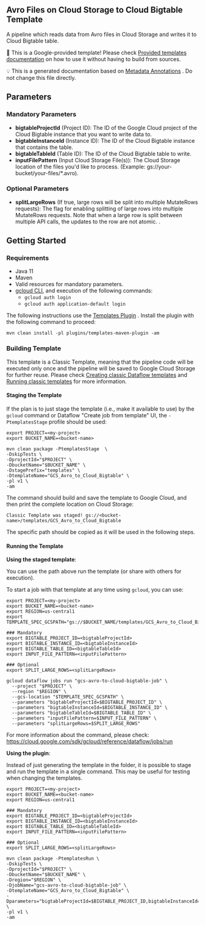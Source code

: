 Avro Files on Cloud Storage to Cloud Bigtable Template
---
A pipeline which reads data from Avro files in Cloud Storage and writes it to Cloud Bigtable table.

:memo: This is a Google-provided template! Please
check [Provided templates documentation](https://cloud.google.com/dataflow/docs/guides/templates/provided/avro-to-bigtable)
on how to use it without having to build from sources.

:bulb: This is a generated documentation based
on [Metadata Annotations](https://github.com/GoogleCloudPlatform/DataflowTemplates#metadata-annotations)
. Do not change this file directly.

## Parameters

### Mandatory Parameters

* **bigtableProjectId** (Project ID): The ID of the Google Cloud project of the Cloud Bigtable instance that you want to write data to.
* **bigtableInstanceId** (Instance ID): The ID of the Cloud Bigtable instance that contains the table.
* **bigtableTableId** (Table ID): The ID of the Cloud Bigtable table to write.
* **inputFilePattern** (Input Cloud Storage File(s)): The Cloud Storage location of the files you'd like to process. (Example: gs://your-bucket/your-files/*.avro).

### Optional Parameters

* **splitLargeRows** (If true, large rows will be split into multiple MutateRows requests): The flag for enabling splitting of large rows into multiple MutateRows requests. Note that when a large row is split between multiple API calls, the updates to the row are not atomic. .

## Getting Started

### Requirements

* Java 11
* Maven
* Valid resources for mandatory parameters.
* [gcloud CLI](https://cloud.google.com/sdk/gcloud), and execution of the
  following commands:
    * `gcloud auth login`
    * `gcloud auth application-default login`

The following instructions use the
[Templates Plugin](https://github.com/GoogleCloudPlatform/DataflowTemplates#templates-plugin)
. Install the plugin with the following command to proceed:

```shell
mvn clean install -pl plugins/templates-maven-plugin -am
```

### Building Template

This template is a Classic Template, meaning that the pipeline code will be
executed only once and the pipeline will be saved to Google Cloud Storage for
further reuse. Please check [Creating classic Dataflow templates](https://cloud.google.com/dataflow/docs/guides/templates/creating-templates)
and [Running classic templates](https://cloud.google.com/dataflow/docs/guides/templates/running-templates)
for more information.

#### Staging the Template

If the plan is to just stage the template (i.e., make it available to use) by
the `gcloud` command or Dataflow "Create job from template" UI,
the `-PtemplatesStage` profile should be used:

```shell
export PROJECT=<my-project>
export BUCKET_NAME=<bucket-name>

mvn clean package -PtemplatesStage  \
-DskipTests \
-DprojectId="$PROJECT" \
-DbucketName="$BUCKET_NAME" \
-DstagePrefix="templates" \
-DtemplateName="GCS_Avro_to_Cloud_Bigtable" \
-pl v1 \
-am
```

The command should build and save the template to Google Cloud, and then print
the complete location on Cloud Storage:

```
Classic Template was staged! gs://<bucket-name>/templates/GCS_Avro_to_Cloud_Bigtable
```

The specific path should be copied as it will be used in the following steps.

#### Running the Template

**Using the staged template**:

You can use the path above run the template (or share with others for execution).

To start a job with that template at any time using `gcloud`, you can use:

```shell
export PROJECT=<my-project>
export BUCKET_NAME=<bucket-name>
export REGION=us-central1
export TEMPLATE_SPEC_GCSPATH="gs://$BUCKET_NAME/templates/GCS_Avro_to_Cloud_Bigtable"

### Mandatory
export BIGTABLE_PROJECT_ID=<bigtableProjectId>
export BIGTABLE_INSTANCE_ID=<bigtableInstanceId>
export BIGTABLE_TABLE_ID=<bigtableTableId>
export INPUT_FILE_PATTERN=<inputFilePattern>

### Optional
export SPLIT_LARGE_ROWS=<splitLargeRows>

gcloud dataflow jobs run "gcs-avro-to-cloud-bigtable-job" \
  --project "$PROJECT" \
  --region "$REGION" \
  --gcs-location "$TEMPLATE_SPEC_GCSPATH" \
  --parameters "bigtableProjectId=$BIGTABLE_PROJECT_ID" \
  --parameters "bigtableInstanceId=$BIGTABLE_INSTANCE_ID" \
  --parameters "bigtableTableId=$BIGTABLE_TABLE_ID" \
  --parameters "inputFilePattern=$INPUT_FILE_PATTERN" \
  --parameters "splitLargeRows=$SPLIT_LARGE_ROWS" 
```

For more information about the command, please check:
https://cloud.google.com/sdk/gcloud/reference/dataflow/jobs/run


**Using the plugin**:

Instead of just generating the template in the folder, it is possible to stage
and run the template in a single command. This may be useful for testing when
changing the templates.

```shell
export PROJECT=<my-project>
export BUCKET_NAME=<bucket-name>
export REGION=us-central1

### Mandatory
export BIGTABLE_PROJECT_ID=<bigtableProjectId>
export BIGTABLE_INSTANCE_ID=<bigtableInstanceId>
export BIGTABLE_TABLE_ID=<bigtableTableId>
export INPUT_FILE_PATTERN=<inputFilePattern>

### Optional
export SPLIT_LARGE_ROWS=<splitLargeRows>

mvn clean package -PtemplatesRun \
-DskipTests \
-DprojectId="$PROJECT" \
-DbucketName="$BUCKET_NAME" \
-Dregion="$REGION" \
-DjobName="gcs-avro-to-cloud-bigtable-job" \
-DtemplateName="GCS_Avro_to_Cloud_Bigtable" \
-Dparameters="bigtableProjectId=$BIGTABLE_PROJECT_ID,bigtableInstanceId=$BIGTABLE_INSTANCE_ID,bigtableTableId=$BIGTABLE_TABLE_ID,inputFilePattern=$INPUT_FILE_PATTERN,splitLargeRows=$SPLIT_LARGE_ROWS" \
-pl v1 \
-am
```
